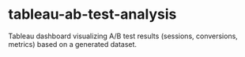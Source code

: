 # tableau-ab-test-analysis
Tableau dashboard visualizing A/B test results (sessions, conversions, metrics) based on a generated dataset.
